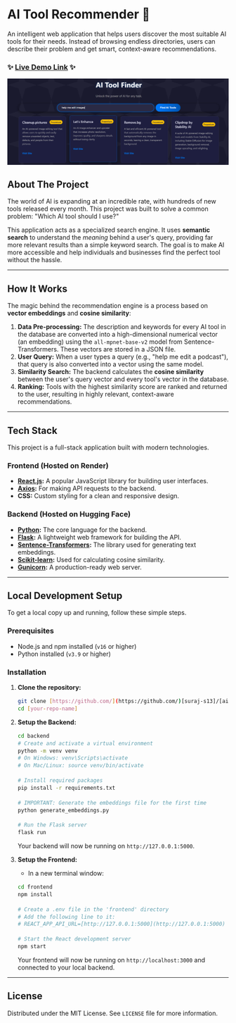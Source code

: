 # AI Tool Recommender 🤖

An intelligent web application that helps users discover the most suitable AI tools for their needs. Instead of browsing endless directories, users can describe their problem and get smart, context-aware recommendations.

### ✨ [Live Demo Link](https://ai-tool-recommende.onrender.com/) ✨

![AI Tool Recommender Screenshot](https://github.com/suraj-s13/ai-recommende/blob/main/.vscode/AI-Tool%20Recom.png)

## About The Project

The world of AI is expanding at an incredible rate, with hundreds of new tools released every month. This project was built to solve a common problem: "Which AI tool should I use?" 

This application acts as a specialized search engine. It uses **semantic search** to understand the *meaning* behind a user's query, providing far more relevant results than a simple keyword search. The goal is to make AI more accessible and help individuals and businesses find the perfect tool without the hassle.

---

## How It Works

The magic behind the recommendation engine is a process based on **vector embeddings** and **cosine similarity**:

1.  **Data Pre-processing:** The description and keywords for every AI tool in the database are converted into a high-dimensional numerical vector (an embedding) using the `all-mpnet-base-v2` model from Sentence-Transformers. These vectors are stored in a JSON file.
2.  **User Query:** When a user types a query (e.g., "help me edit a podcast"), that query is also converted into a vector using the same model.
3.  **Similarity Search:** The backend calculates the **cosine similarity** between the user's query vector and every tool's vector in the database.
4.  **Ranking:** Tools with the highest similarity score are ranked and returned to the user, resulting in highly relevant, context-aware recommendations.

---

## Tech Stack

This project is a full-stack application built with modern technologies.

### **Frontend (Hosted on Render)**
* **[React.js](https://reactjs.org/):** A popular JavaScript library for building user interfaces.
* **[Axios](https://axios-http.com/):** For making API requests to the backend.
* **CSS:** Custom styling for a clean and responsive design.

### **Backend (Hosted on Hugging Face)**
* **[Python](https://www.python.org/):** The core language for the backend.
* **[Flask](https://flask.palletsprojects.com/):** A lightweight web framework for building the API.
* **[Sentence-Transformers](https://www.sbert.net/):** The library used for generating text embeddings.
* **[Scikit-learn](https://scikit-learn.org/):** Used for calculating cosine similarity.
* **[Gunicorn](https://gunicorn.org/):** A production-ready web server.

---

## Local Development Setup

To get a local copy up and running, follow these simple steps.

### **Prerequisites**
* Node.js and npm installed (`v16` or higher)
* Python installed (`v3.9` or higher)

### **Installation**

1.  **Clone the repository:**
    ```sh
    git clone [https://github.com/](https://github.com/)[suraj-s13]/[ai-recommender].git
    cd [your-repo-name]
    ```

2.  **Setup the Backend:**
    ```sh
    cd backend
    # Create and activate a virtual environment
    python -m venv venv
    # On Windows: venv\Scripts\activate
    # On Mac/Linux: source venv/bin/activate

    # Install required packages
    pip install -r requirements.txt

    # IMPORTANT: Generate the embeddings file for the first time
    python generate_embeddings.py

    # Run the Flask server
    flask run
    ```
    Your backend will now be running on `http://127.0.0.1:5000`.

3.  **Setup the Frontend:**
    * In a new terminal window:
    ```sh
    cd frontend
    npm install

    # Create a .env file in the 'frontend' directory
    # Add the following line to it:
    # REACT_APP_API_URL=[http://127.0.0.1:5000](http://127.0.0.1:5000)

    # Start the React development server
    npm start
    ```
    Your frontend will now be running on `http://localhost:3000` and connected to your local backend.

---

## License

Distributed under the MIT License. See `LICENSE` file for more information.
